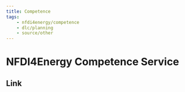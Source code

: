```yaml
---
title: Competence
tags:
    - nfdi4energy/competence
    - dlc/planning
    - source/other
---
```

# NFDI4Energy Competence Service


## Link

